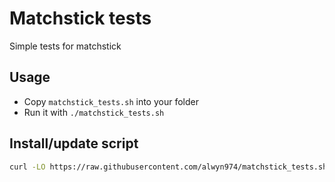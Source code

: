 # Matchstick tests

Simple tests for matchstick

## Usage

- Copy `matchstick_tests.sh` into your folder
- Run it with `./matchstick_tests.sh` 


## Install/update script

```bash
curl -LO https://raw.githubusercontent.com/alwyn974/matchstick_tests.sh/master/matchstick_tests.sh && chmod +x matchstick_tests.sh
```